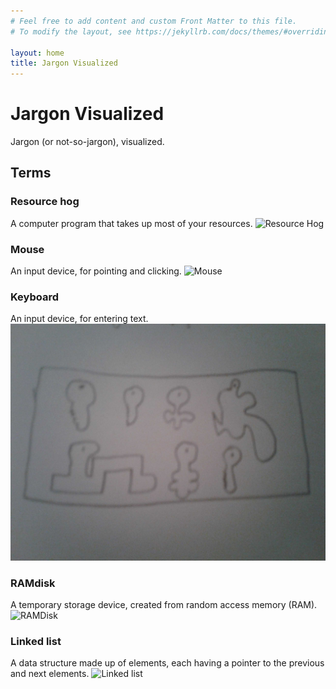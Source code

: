 ```yaml
---
# Feel free to add content and custom Front Matter to this file.
# To modify the layout, see https://jekyllrb.com/docs/themes/#overriding-theme-defaults

layout: home
title: Jargon Visualized
---
```

# Jargon Visualized

Jargon (or not-so-jargon), visualized.

## Terms
### Resource hog
A computer program that takes up most of your resources.
![Resource Hog](rhog.jpg)
### Mouse
An input device, for pointing and clicking.
![Mouse](mouse.jpg)
### Keyboard
An input device, for entering text.
![Keyboard](keyboard.jpg)
### RAMdisk
A temporary storage device, created from random access memory (RAM).
![RAMDisk](ramdisk.jpg)
### Linked list
A data structure made up of elements, each having a pointer to the previous and next elements.
![Linked list](ll.jpg)
